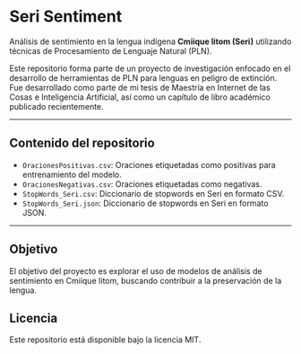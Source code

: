 # Seri Sentiment

Análisis de sentimiento en la lengua indígena **Cmiique Iitom (Seri)** utilizando técnicas de Procesamiento de Lenguaje Natural (PLN).

Este repositorio forma parte de un proyecto de investigación enfocado en el desarrollo de herramientas de PLN para lenguas en peligro de extinción. Fue desarrollado como parte de mi tesis de Maestría en Internet de las Cosas e Inteligencia Artificial, así como un capítulo de libro académico publicado recientemente.

---

## Contenido del repositorio

- `OracionesPositivas.csv`: Oraciones etiquetadas como positivas para entrenamiento del modelo.
- `OracionesNegativas.csv`: Oraciones etiquetadas como negativas.
- `StopWords_Seri.csv`: Diccionario de stopwords en Seri en formato CSV.
- `StopWords_Seri.json`: Diccionario de stopwords en Seri en formato JSON.

---

## Objetivo

El objetivo del proyecto es explorar el uso de modelos de análisis de sentimiento en Cmiique Iitom, buscando contribuir a la preservación de la lengua.

## Licencia

Este repositorio está disponible bajo la licencia MIT.  

